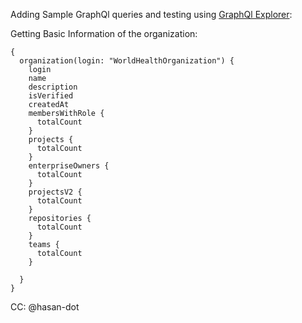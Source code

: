 Adding Sample GraphQl queries and testing using [GraphQl Explorer](https://docs.github.com/en/graphql/overview/explorer):

Getting Basic Information of the organization:

```
{
  organization(login: "WorldHealthOrganization") {
    login
    name
    description
    isVerified
    createdAt
    membersWithRole {
      totalCount
    }
    projects {
      totalCount
    }
    enterpriseOwners {
      totalCount
    }
    projectsV2 {
      totalCount
    }
    repositories {
      totalCount
    }
    teams {
      totalCount
    }

  }
}
```


CC: @hasan-dot
